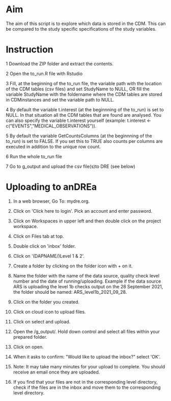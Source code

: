# Aim
The aim of this script is to explore which data is stored in the CDM. This can be compared to the study specific specifications of the study variables.

# Instruction

1 Download the ZIP folder and extract the contents.

2 Open the to_run.R file with Rstudio

3 Fill, at the beginning of the to_run file, the variable path with the location of the CDM tables (csv files) and set StudyName to NULL, OR fill the variable StudyName with the foldername where the CDM tables are stored in CDMinstances and set the variable path to NULL. 

4 By default the variable t.interest (at the beginnning of the to_run) is set to NULL. In that situation all the CDM tables that are found are analysed. You can also specify the variable t.interest yourself (example: t.interest <- c("EVENTS","MEDICAL_OBSERVATIONS")).

5 By default the variable  GetCountsColumns (at the beginnning of the to_run) is set to FALSE. If you set this to TRUE also counts per columns are executed in addition to the unique row count.

6 Run the whole to_run file

7 Go to g_output and upload the csv file(s)to DRE (see below)


# Uploading to anDREa

1.	In a web browser, Go To: mydre.org.

2.	Click on 'Click here to login'. Pick an account and enter password.

3.	Click on Workspaces in upper left and then double click on the project workspace.

4.	Click on Files tab at top.

5.	Double click on 'inbox' folder.

6.	Click on '(DAPNAME/)Level 1 & 2'.

7.	Create a folder by clicking on the folder icon with + on it.

8.	Name the folder with the name of the data source, quality check level number and the date of running/uploading. Example if the data source ARS is uploading the level 1b checks output on the 28 September 2021, the folder should be named: ARS_level1b_2021_09_28.

9.	Click on the folder you created.

10.	Click on cloud icon to upload files.

11.	Click on select and upload.

12.	Open the /g_output/. Hold down control and select all files within your prepared folder.

13.	Click on open.

14.	When it asks to confirm: "Would like to upload the inbox?" select 'OK'.

15.	Note: It may take many minutes for your upload to complete. You should receive an email once they are uploaded.

16.	If you find that your files are not in the corresponding level directory, check if the files are in the inbox and move them to the corresponding level directory.

